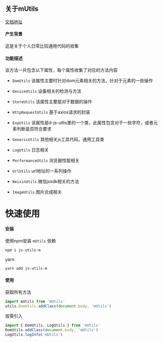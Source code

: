 ## 关于mUtils

[文档地址](https://alie-z.github.io/mUtils/#/)

#### 产生背景
这是关于个人日常比较通用代码的收集

#### 功能描述
该方法一共包含以下属性，每个属性收集了对应的方法内容

- `DomUtils`
  该属性主要时针对dom元素相关的方法，针对于元素的一些操作

- `DeviceUtils`
  设备相关的检测与方法

- `StoreUtils`
  该属性主要是对于数据的操作

- `HttpRequestUtils`
  基于axios请求的封装

- `ExpUtils`
  该属性是d-js-utlis里的一个类，此属性包含对于一些字符，或者元素判断是否符合要求

- `GenericUtils`
  其他相关js工具代码，通用工具类

- `LogUtils`
  日志相关

- `PerformanceUtils`
  浏览器性能相关

- `UrlUtils`
  url地址的一系列操作

- `WeixinUtils`
  微信jssdk相关的方法

- `ImageUtils`
  图片合成相关


# 快速使用
#### 安装
使用npm安装 `mUtils` 依赖
```bash
npm i js-utils-m
```
yarn
```hash
yarn add js-utils-m
```
#### 使用
获取所有方法
```js
import mUtils from 'mUtils'
utils.DomUtils.addClass(document.body, 'mUtils')
```
按需引入
```js
import { DomUtils, LogUtils } from 'mUtils'
DomUtils.addClass(document.body, 'mUtils')
LogUtils.logInfo('mUtils')
```

